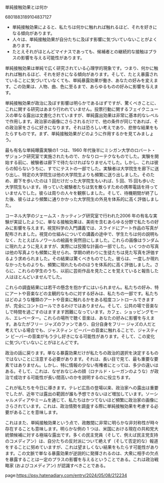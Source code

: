 単純接触効果とは何か

6801883189104837127



- 単純接触効果によると、私たちは何かに触れれば触れるほど、それを好きになる傾向があります。
- 人々は、単純接触効果が自分たちに及ぼす影響に気づいていないことがよくあります。
- たとえそれがほとんどマイナスであっても、候補者との継続的な接触はプラスの影響を与える可能性があります。



単純接触効果は単純で広く研究されている心理学的現象です。つまり、何かに触れれば触れるほど、それを好きになる傾向があります。そして、たとえ暴露されていることに気づいていなくても、単純暴露効果が働き、あなたの好みを変えます。この効果は、人物、曲、色に至るまで、あらゆるものの好みに影響を与えます。


単純接触効果が政治に及ぼす影響は明らかであるはずですが、驚くべきことに、これに関する研究はあまり行われていません。投票行動に関するフェイクニュースの単なる露出は文書化されていますが、単純露出効果は非常に基本的なレベルで作用します。政治家の画像にさらされるだけで、他の条件が同じであれば、その政治家をさらに好きになります。それは恐ろしい考えであり、悲惨な結果をもたらすものです。まず、単純接触効果がどのように作用するかを見てみましょう。


最も有名な単純曝露実験の1 つは、1960 年代後半にミシガン大学のロバート・ザジョンク研究室で実施されたもので、かなりローテクなものでした。実験を開始する前に、被験者は廊下で待たなければなりませんでした。しかし、これは彼らの知らないうちに、すでにテストの一部でした。実験者は大学院生を廊下に送り出し、特定の大学院生は他の大学院生よりも頻繁に送り出しました。そのため、廊下を歩いたのは 1 回だけだった大学院生もいれば、5 回、15 回も歩いた大学院生もいます。待っていた被験者たちは気を散らすための携帯電話を持っていませんでした。彼らは周りの人々を観察しました。そして、待機期間が終了した後、彼らはより頻繁に通りかかった大学院生の外見を体系的に高く評価しました。

コーネル大学のジェームス・カッティング研究室で行われた2006 年の有名な実験が実証したように、単なる接触効果は、美術を含むあらゆる分野で私たちの好みに影響を与えます。視覚科学の入門講義では、スライドにアート作品の写真が配布されました。視覚の仕組みについての講義の途中で、学生たちは何の説明もなく、たとえばルノワールの絵画を突然目にしました。これらの画像はランダムに現れたように見えますが、実際には狡猾な計画の一部でした。いくつかの写真は他の写真よりも頻繁に見せられ、学期の終わりに生徒たちは見た写真を評価するよう求められました。その結果は驚くべきものでした。彼らは、一度しか現れなかったものよりも、頻繁に現れたもののほうを体系的に高く評価しました。さらに、これらの学生のうち、以前に芸術作品を見たことを覚えていると報告した人はほとんどいませんでした。

これらの調査結果には若干の懸念を抱かずにはいられません。私たちの好み、特にアートや音楽などの主観的なものに対する好みは、私たちの一部です。私たちはどのような種類のアートや音楽に触れるかをある程度コントロールできますが、完全にコントロールできるわけではありません。そして、公共の場で音楽なしで時間を過ごすのはますます困難になっています。カフェ、ショッピングモール、エレベーター。これらの場所で聴く音楽は、あなたの好みに影響を与えます。あなたがフリー ジャズのファンであり、自分自身をフリー ジャズの人だと考えている場合でも、ジャス​​ティン ビーバーの音楽に触れることで、ジャスティン ビーバーの音楽がもう少し好きになる可能性があります。そして、この変化に気づいていないことがほとんどです。

政治の話に戻ります。単なる暴露効果だけが私たちの政治的選択を決定するものではないことに注意する必要があります。それは、長い目で見て、最も重要な要素ではありません。しかし、特に情報の少ない有権者にとっては、多少の違いはある。そして、これは、なぜおなじみの顔（ロナルド・レーガンのような）が政治で成功する可能性が長い間高いのかを説明するのに役立ちます。

これが私たちを今日に導きます。テレビ広告の登場以来、政治家への露出は重要でしたが、近年では露出の範囲が誰も予想できないほど増加しています。ソーシャルメディアやミームを通じて、私たちはかつてないほど頻繁に政治家の画像にさらされています。これは、政治情勢を調査する際に単純接触効果を考慮する必要があることを意味します。

これはまた、単純接触効果という点で、政敵間に非常に明らかな非対称性が時々存在することも意味します。明らかな例の 1 つは、米国における現在の共和党大統領候補に対する極端な露出です。多くの民主党員（そして、例えば民主党支持のコメディアン）は、自分たちの反対派について絶えず（そして否定的な）報道をすることに努めていますが、これは望ましくない結果をもたらす可能性があります。この文脈で単なる暴露効果が逆説的に発揮されるのは、大衆に相手の欠点を暴露することは一定のプラスの影響を与えるということである。これは政治戦略家 (およびコメディアン) が認識すべきことである。

















page:https://psy.hatenadiary.com/entry/2024/05/08/212234
